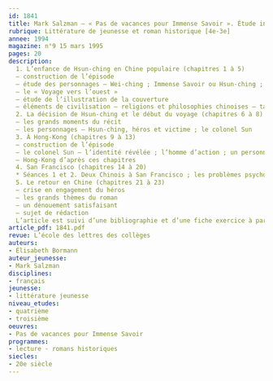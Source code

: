 ```yaml
---
id: 1841
title: Mark Salzman – « Pas de vacances pour Immense Savoir ». Étude intégrale 
rubrique: Littérature de jeunesse et roman historique [4e-3e]
annee: 1994
magazine: n°9 15 mars 1995
pages: 20
description: 
  1. L’enfance de Hsun-ching en Chine populaire (chapitres 1 à 5)
  – construction de l’épisode
  – étude des personnages – Wei-ching ; Immense Savoir ou Hsun-ching ; l’homme mystérieux
  – le « Voyage vers l’ouest »
  – étude de l’illustration de la couverture
  – éléments de civilisation – religions et philosophies chinoises – taoïsme et bouddhisme ; arrière-plan historique
  2. La décision de Hsun-ching et le début du voyage (chapitres 6 à 8)
  – les grands moments du récit
  – les personnages – Hsun-ching, héros et victime ; le colonel Sun
  3. À Hong-Kong (chapitres 9 à 13)
  – construction de l’épisode
  – le colonel Sun – l’identité révélée ; l’homme d’action ; un personnage comique
  – Hong-Kong d’après ces chapitres
  4. San Francisco (chapitres 14 à 20)
  * Séances 1 et 2. Deux Chinois à San Francisco ; les problèmes psychologiques de Hsun-ching
  5. Le retour en Chine (chapitres 21 à 23)
  – crise en engagement du héros
  – les grands thèmes du roman
  – un dénouement satisfaisant
  – sujet de rédaction
  L’article est suivi d’une bibliographie et d’une fiche exercice à partir d’un extrait de « La Case de l’oncle Sam », d’Henri Troyat.
article_pdf: 1841.pdf
revue: L’école des lettres des collèges
auteurs:
- Élisabeth Bormann
auteur_jeunesse:
- Mark Salzman
disciplines:
- français
jeunesse:
- littérature jeunesse
niveau_etudes:
- quatrième
- troisième
oeuvres:
- Pas de vacances pour Immense Savoir
programmes:
- lecture - romans historiques
siecles:
- 20e siècle
---
```

